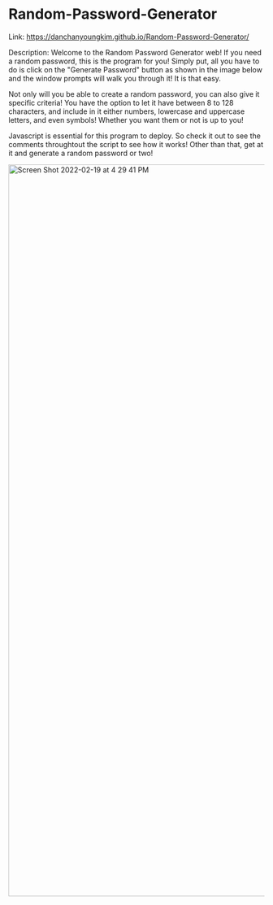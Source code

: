 # Random-Password-Generator

Link: https://danchanyoungkim.github.io/Random-Password-Generator/

Description: Welcome to the Random Password Generator web! If you need a random password, this is the program for you! Simply put, all you 
have to do is click on the "Generate Password" button as shown in the image below and the window prompts will walk you through it! It is that easy.

Not only will you be able to create a random password, you can also give it specific criteria! You have the option to let it have between 8 to 128 characters,
and include in it either numbers, lowercase and uppercase letters, and even symbols! Whether you want them or not is up to you!

Javascript is essential for this program to deploy. So check it out to see the comments throughtout the script to see how it works! Other than that,
get at it and generate a random password or two!

<img width="1440" alt="Screen Shot 2022-02-19 at 4 29 41 PM" src="https://user-images.githubusercontent.com/97200280/154825256-40410c06-e947-4360-b735-f906fcd84ca2.png">
